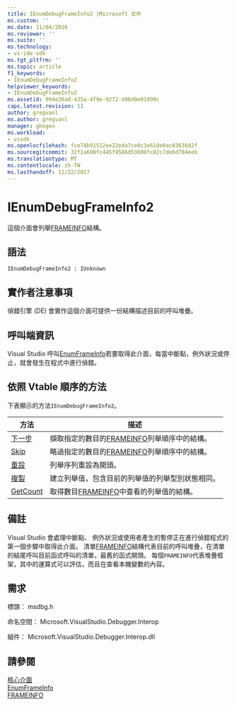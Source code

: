 ```yaml
---
title: IEnumDebugFrameInfo2 |Microsoft 文件
ms.custom: ''
ms.date: 11/04/2016
ms.reviewer: ''
ms.suite: ''
ms.technology:
- vs-ide-sdk
ms.tgt_pltfrm: ''
ms.topic: article
f1_keywords:
- IEnumDebugFrameInfo2
helpviewer_keywords:
- IEnumDebugFrameInfo2
ms.assetid: 994e30ad-435a-4f9e-9272-d96d9e01099c
caps.latest.revision: 11
author: gregvanl
ms.author: gregvanl
manager: ghogen
ms.workload:
- vssdk
ms.openlocfilehash: fce74b91512ee22eda7ce8c3e61de0ac03636d2f
ms.sourcegitcommit: 32f1a690fc445f9586d53698fc82c7debd784eeb
ms.translationtype: MT
ms.contentlocale: zh-TW
ms.lasthandoff: 12/22/2017
---
```

# <a name="ienumdebugframeinfo2"></a>IEnumDebugFrameInfo2
這個介面會列舉[FRAMEINFO](../../../extensibility/debugger/reference/frameinfo.md)結構。  
  
## <a name="syntax"></a>語法  
  
```  
IEnumDebugFrameInfo2 : IUnknown  
```  
  
## <a name="notes-for-implementers"></a>實作者注意事項  
 偵錯引擎 (DE) 會實作這個介面可提供一份結構描述目前的呼叫堆疊。  
  
## <a name="notes-for-callers"></a>呼叫端資訊  
 Visual Studio 呼叫[EnumFrameInfo](../../../extensibility/debugger/reference/idebugthread2-enumframeinfo.md)若要取得此介面，每當中斷點，例外狀況或停止，就會發生在程式中進行偵錯。  
  
## <a name="methods-in-vtable-order"></a>依照 Vtable 順序的方法  
 下表顯示的方法`IEnumDebugFrameInfo2`。  
  
|方法|描述|  
|------------|-----------------|  
|[下一步](../../../extensibility/debugger/reference/ienumdebugframeinfo2-next.md)|擷取指定的數目的[FRAMEINFO](../../../extensibility/debugger/reference/frameinfo.md)列舉順序中的結構。|  
|[Skip](../../../extensibility/debugger/reference/ienumdebugframeinfo2-skip.md)|略過指定的數目的[FRAMEINFO](../../../extensibility/debugger/reference/frameinfo.md)列舉順序中的結構。|  
|[重設](../../../extensibility/debugger/reference/ienumdebugframeinfo2-reset.md)|列舉序列重設為開頭。|  
|[複製](../../../extensibility/debugger/reference/ienumdebugframeinfo2-clone.md)|建立列舉值，包含目前的列舉值的列舉型別狀態相同。|  
|[GetCount](../../../extensibility/debugger/reference/ienumdebugframeinfo2-getcount.md)|取得數目[FRAMEINFO](../../../extensibility/debugger/reference/frameinfo.md)中查看的列舉值的結構。|  
  
## <a name="remarks"></a>備註  
 Visual Studio 會處理中斷點、 例外狀況或使用者產生的暫停正在進行偵錯程式的第一個步驟中取得此介面。 清單[FRAMEINFO](../../../extensibility/debugger/reference/frameinfo.md)結構代表目前的呼叫堆疊，在清單的結尾呼叫目前函式呼叫的清單，最舊的函式開頭。 每個`FRAMEINFO`代表堆疊框架，其中的運算式可以評估，而且在查看本機變數的內容。  
  
## <a name="requirements"></a>需求  
 標頭： msdbg.h  
  
 命名空間： Microsoft.VisualStudio.Debugger.Interop  
  
 組件： Microsoft.VisualStudio.Debugger.Interop.dll  
  
## <a name="see-also"></a>請參閱  
 [核心介面](../../../extensibility/debugger/reference/core-interfaces.md)   
 [EnumFrameInfo](../../../extensibility/debugger/reference/idebugthread2-enumframeinfo.md)   
 [FRAMEINFO](../../../extensibility/debugger/reference/frameinfo.md)
